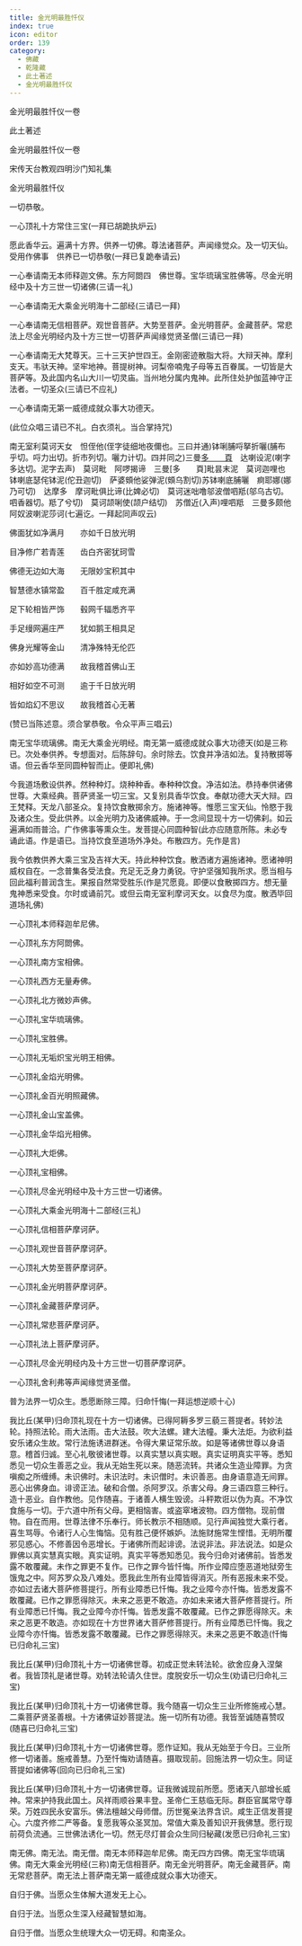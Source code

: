 ```yaml
---
title: 金光明最胜忏仪
index: true
icon: editor
order: 139
category:
  - 佛藏
  - 乾隆藏
  - 此土著述
  - 金光明最胜忏仪
---
```


金光明最胜忏仪一卷  

此土著述  

金光明最胜忏仪一卷  

宋传天台教观四明沙门知礼集  

金光明最胜忏仪  

一切恭敬。  

一心顶礼十方常住三宝(一拜已胡跪执炉云)  

愿此香华云。遍满十方界。供养一切佛。尊法诸菩萨。声闻缘觉众。及一切天仙。受用作佛事　供养已一切恭敬(一拜已复跪奉请云)  

一心奉请南无本师释迦文佛。东方阿閦四　佛世尊。宝华琉璃宝胜佛等。尽金光明经中及十方三世一切诸佛(三请一礼)  

一心奉请南无大乘金光明海十二部经(三请已一拜)  

一心奉请南无信相菩萨。观世音菩萨。大势至菩萨。金光明菩萨。金藏菩萨。常悲法上尽金光明经内及十方三世一切菩萨声闻缘觉贤圣僧(三请已一拜)  

一心奉请南无大梵尊天。三十三天护世四王。金刚密迹散脂大将。大辩天神。摩利支天。韦驮天神。坚牢地神。菩提树神。诃梨帝喃鬼子母等五百眷属。一切皆是大菩萨等。及此国内名山大川一切灵庙。当州地分属内鬼神。此所住处护伽蓝神守正法者。一切圣众(三请已不应礼)  

一心奉请南无第一威德成就众事大功德天。  

(此位众唱三请已不礼。白衣须礼。当合掌持咒)  

南无室利莫诃天女　怛侄他(侄字徒细地夜儞也。三曰并通)钵唎脯哷拏折囇(脯布乎切。哷力出切。折市列切。囇力计切。四并同之)三曼[多　　頁](多可切)　达喇设泥(喇字多达切。泥字去声)　莫诃毗　阿啰揭谛　三曼[多　　頁]毗昙末泥　莫诃迦哩也钵喇底瑟侘钵泥(佗丑迦切)　萨婆頞他娑弹泥(頞乌割切)苏钵喇底脯囇　痾耶娜(娜乃可切)　达摩多　摩诃毗俱比谛(比婢必切)　莫诃迷咄噜邬波僧呬羝(邬乌古切。呬香器切。羝了兮切)　莫诃颉唎使(颉户结切)　苏僧近(入声)哩呬羝　三曼多颇他　阿奴波喇泥莎诃(七遍讫。一拜起同声叹云)  

佛面犹如净满月　　亦如千日放光明  

目净修广若青莲　　齿白齐密犹珂雪  

佛德无边如大海　　无限妙宝积其中  

智慧德水镇常盈　　百千胜定咸充满  

足下轮相皆严饰　　毂网千辐悉齐平  

手足缦网遍庄严　　犹如鹅王相具足  

佛身光耀等金山　　清净殊特无伦匹  

亦如妙高功德满　　故我稽首佛山王  

相好如空不可测　　逾于千日放光明  

皆如焰幻不思议　　故我稽首心无著  

(赞已当陈述意。须合掌恭敬。令众平声三唱云)  

南无宝华琉璃佛。南无大乘金光明经。南无第一威德成就众事大功德天(如是三称已。次处奉供养。专想面对。后陈辞句。余时除去。饮食并净洁如法。复持散掷等语。但云香华至同圆种智而止。便即礼佛)  

今我道场敷设供养。然种种灯。烧种种香。奉种种饮食。净洁如法。恭持奉供诸佛世尊。大乘经典。菩萨贤圣一切三宝。又复别具香华饮食。奉献功德大天大辩。四王梵释。天龙八部圣众。复持饮食散掷余方。施诸神等。惟愿三宝天仙。怜愍于我及诸众生。受此供养。以金光明力及诸佛威神。于一念间显现十方一切佛刹。如云遍满如雨普洽。广作佛事等熏众生。发菩提心同圆种智(此亦应随意所陈。未必专诵此语。作是语已。当持饮食至道场外净处。布散四方。先作是言)  

我今依教供养大乘三宝及吉祥大天。持此种种饮食。散洒诸方遍施诸神。愿诸神明威权自在。一念普集各受法食。充足无乏身力勇锐。守护坚强知我所求。愿当相与回此福利普润含生。果报自然常受胜乐(作是咒愿竟。即便以食散掷四方。想无量鬼神悉来受食。尔时或诵前咒。或但云南无室利摩诃天女。以食尽为度。散洒毕回道场礼佛)  

一心顶礼本师释迦牟尼佛。  

一心顶礼东方阿閦佛。  

一心顶礼南方宝相佛。  

一心顶礼西方无量寿佛。  

一心顶礼北方微妙声佛。  

一心顶礼宝华琉璃佛。  

一心顶礼宝胜佛。  

一心顶礼无垢炽宝光明王相佛。  

一心顶礼金焰光明佛。  

一心顶礼金百光明照藏佛。  

一心顶礼金山宝盖佛。  

一心顶礼金华焰光相佛。  

一心顶礼大炬佛。  

一心顶礼宝相佛。  

一心顶礼尽金光明经中及十方三世一切诸佛。  

一心顶礼大乘金光明海十二部经(三礼)  

一心顶礼信相菩萨摩诃萨。  

一心顶礼观世音菩萨摩诃萨。  

一心顶礼大势至菩萨摩诃萨。  

一心顶礼金光明菩萨摩诃萨。  

一心顶礼金藏菩萨摩诃萨。  

一心顶礼常悲菩萨摩诃萨。  

一心顶礼法上菩萨摩诃萨。  

一心顶礼尽金光明经内及十方三世一切菩萨摩诃萨。  

一心顶礼舍利弗等声闻缘觉贤圣僧。  

普为法界一切众生。悉愿断除三障。归命忏悔(一拜运想逆顺十心)  

我比丘(某甲)归命顶礼现在十方一切诸佛。已得阿耨多罗三藐三菩提者。转妙法轮。持照法轮。雨大法雨。击大法鼓。吹大法螺。建大法幢。秉大法炬。为欲利益安乐诸众生故。常行法施诱进群迷。令得大果证常乐故。如是等诸佛世尊以身语意。稽首归诚。至心礼敬彼诸世尊。以真实慧以真实眼。真实证明真实平等。悉知悉见一切众生善恶之业。我从无始生死以来。随恶流转。共诸众生造业障罪。为贪嗔痴之所缠缚。未识佛时。未识法时。未识僧时。未识善恶。由身语意造无间罪。恶心出佛身血。诽谤正法。破和合僧。杀阿罗汉。杀害父母。身三语四意三种行。造十恶业。自作教他。见作随喜。于诸善人横生毁谤。斗秤欺诳以伪为真。不净饮食施与一切。于六道中所有父母。更相恼害。或盗窣堵波物。四方僧物。现前僧物。自在而用。世尊法律不乐奉行。师长教示不相随顺。见行声闻独觉大乘行者。喜生骂辱。令诸行人心生悔恼。见有胜己便怀嫉妒。法施财施常生悭惜。无明所覆邪见惑心。不修善因令恶增长。于诸佛所而起诽谤。法说非法。非法说法。如是众罪佛以真实慧真实眼。真实证明。真实平等悉知悉见。我今归命对诸佛前。皆悉发露不敢覆藏。未作之罪更不复作。已作之罪今皆忏悔。所作业障应堕恶道地狱旁生饿鬼之中。阿苏罗众及八难处。愿我此生所有业障皆得消灭。所有恶报未来不受。亦如过去诸大菩萨修菩提行。所有业障悉已忏悔。我之业障今亦忏悔。皆悉发露不敢覆藏。已作之罪愿得除灭。未来之恶更不敢造。亦如未来诸大菩萨修菩提行。所有业障悉已忏悔。我之业障今亦忏悔。皆悉发露不敢覆藏。已作之罪愿得除灭。未来之恶更不敢造。亦如现在十方世界诸大菩萨修菩提行。所有业障悉已忏悔。我之业障今亦忏悔。皆悉发露不敢覆藏。已作之罪愿得除灭。未来之恶更不敢造(忏悔已归命礼三宝)  

我比丘(某甲)归命顶礼十方一切诸佛世尊。初成正觉未转法轮。欲舍应身入涅槃者。我皆顶礼是诸世尊。劝转法轮请久住世。度脱安乐一切众生(劝请已归命礼三宝)  

我比丘(某甲)归命顶礼十方一切诸佛世尊。我今随喜一切众生三业所修施戒心慧。二乘菩萨贤圣善根。十方诸佛证妙菩提法。施一切所有功德。我皆至诚随喜赞叹(随喜已归命礼三宝)  

我比丘(某甲)归命顶礼十方一切诸佛世尊。愿作证知。我从无始至于今日。三业所修一切诸善。施戒善慧。乃至忏悔劝请随喜。摄取现前。回施法界一切众生。同证菩提如诸佛等(回向已归命礼三宝)  

我比丘(某甲)归命顶礼十方一切诸佛世尊。证我微诚现前所愿。愿诸天八部增长威神。常来护持我此国土。风祥雨顺谷果丰登。圣帝仁王慈临无际。群臣官属常守尊荣。万姓四民永安富乐。佛法檀越父母师僧。历世冤亲法界含识。咸生正信发菩提心。六度齐修二严等备。复愿我等众圣冥加。常值大乘及善知识开我佛慧。愿行现前荷负流通。三世佛法诱化一切。然无尽灯普会众生同归秘藏(发愿已归命礼三宝)  

南无佛。南无法。南无僧。南无本师释迦牟尼佛。南无四方四佛。南无宝华琉璃佛。南无大乘金光明经(三称)南无信相菩萨。南无金光明菩萨。南无金藏菩萨。南无常悲菩萨。南无法上菩萨南无第一威德成就众事大功德天。  

自归于佛。当愿众生体解大道发无上心。  

自归于法。当愿众生深入经藏智慧如海。  

自归于僧。当愿众生统理大众一切无碍。和南圣众。  
